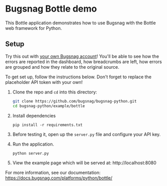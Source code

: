 # Bugsnag Bottle demo

This Bottle application demonstrates how to use Bugsnag with the Bottle web framework for Python.

## Setup

Try this out with [your own Bugsnag account](https://app.bugsnag.com/user/new)! You'll be able to see how the errors are reported in the dashboard, how breadcrumbs are left, how errors are grouped and how they relate to the original source.

To get set up, follow the instructions below. Don't forget to replace the placeholder API token with your own!

1. Clone the repo and `cd` into this directory:
    ```sh
    git clone https://github.com/bugsnag/bugsnag-python.git
    cd bugsnag-python/example/bottle
    ```

1. Install dependencies
    ```shell
    pip install -r requirements.txt
    ```

1. Before testing it, open up the `server.py`
file and configure your API key.

1. Run the application.
    ```shell
    python server.py
    ```

1. View the example page which will be served at: http://localhost:8080

For more information, see our documentation:
https://docs.bugsnag.com/platforms/python/bottle/

